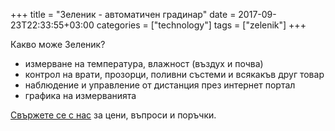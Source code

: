 +++
title = "Зеленик - автоматичен градинар"
date = 2017-09-23T22:33:55+03:00
categories = ["technology"]
tags = ["zelenik"]
+++

Какво може Зеленик?
<!--more-->

* измерване на температура, влажност (въздух и почва)
* контрол на врати, прозорци, поливни състеми и всякакъв друг товар
* наблюдение и управление от дистанция през интернет портал 
* графика на измерванията

[Свържете се с нас](mailto:akodzhabashev@gmail.com) за цени, въпроси и поръчки. 

